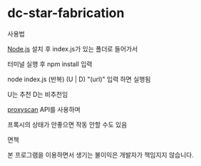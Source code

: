 # dc-star-fabrication

사용법

[Node.js](https://nodejs.org/en/) 설치 후 index.js가 있는 폴더로 들어가서

터미널 실행 후 npm install 입력

node index.js (반복) (U | D) "(url)" 입력 하면 실행됨

U는 추천 D는 비추천임

[proxyscan](https://www.proxyscan.io/) API를 사용하며 

프록시의 상태가 안좋으면 작동 안할 수도 있음

면책

본 프로그램을 이용하면서 생기는 불이익은 개발자가 책임지지 않습니다.
